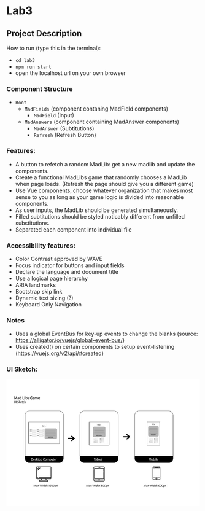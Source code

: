 # Lab3

## Project Description
<!-- you can include known bugs, design decisions, external references used... -->
How to run (type this in the terminal): 
- ```cd lab3```
- ```npm run start```
- open the localhost url on your own browser 

### Component Structure
* ```Root```
  * ```MadFields``` (component contaning MadField components)
    * ```MadField``` (Input)
  * ```MadAnswers``` (component containing MadAnswer components)
    * ```MadAnswer``` (Subtitutions)
    * ```Refresh``` (Refresh Button)

### Features: 
- A button to refetch a random MadLib: get a new madlib and update the components.
- Create a functional MadLibs game that randomly chooses a MadLib when page loads. (Refresh the page should give you a different game)
- Use Vue components, choose whatever organization that makes most sense to you as long as your game logic is divided into reasonable components.
- As user inputs, the MadLib should be generated simultaneously.
- Filled subtitutions should be styled noticably different from unfilled substitutions.
- Separated each component into individual file

### Accessibility features:
- Color Contrast approved by WAVE 
- Focus indicator for buttons and input fields 
- Declare the language and document title
- Use a logical page hierarchy
- ARIA landmarks
- Bootstrap skip link
- Dynamic text sizing (?)
- Keyboard Only Navigation 

### Notes
- Uses a global EventBus for key-up events to change the blanks (source: https://alligator.io/vuejs/global-event-bus/)
- Uses created() on certain components to setup event-listening (https://vuejs.org/v2/api/#created)

### UI Sketch:
![UI Sketch](sketch.jpg) 